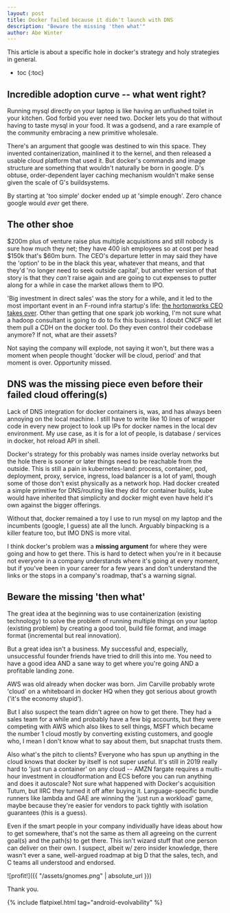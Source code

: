 ```yaml
---
layout: post
title: Docker failed because it didn't launch with DNS
description: "Beware the missing 'then what'"
author: Abe Winter
---
```


This article is about a specific hole in docker's strategy and holy strategies in general.

* toc
{:toc}

## Incredible adoption curve -- what went right?

Running mysql directly on your laptop is like having an unflushed toilet in your kitchen. God forbid you ever need two. Docker lets you do that without having to taste mysql in your food. It was a godsend, and a rare example of the community embracing a new primitive wholesale.

There's an argument that google was destined to win this space. They invented containerization, mainlined it to the kernel, and then released a usable cloud platform that used it. But docker's commands and image structure are something that wouldn't naturally be born in google. D's obtuse, order-dependent layer caching mechanism wouldn't make sense given the scale of G's buildsystems.

By starting at 'too simple' docker ended up at 'simple enough'. Zero chance google would *ever* get there.

## The other shoe

$200m plus of venture raise plus multiple acquisitions and still nobody is sure how much they net; they have 400 ish employees so at cost per head $150k that's $60m burn. The CEO's departure letter in may said they have the 'option' to be in the black this year, whatever that means, and that they'd 'no longer need to seek outside capital', but another version of that story is that they *can't* raise again and are going to cut expenses to putter along for a while in case the market allows them to IPO.

'Big investment in direct sales' was the story for a while, and it led to the most important event in an F-round infra startup's life: [the hortonworks CEO takes over](https://techcrunch.com/2019/05/08/steve-singh-stepping-down-as-docker-ceo/). Other than getting that one spark job working, I'm not sure what a hadoop consultant is going to do to fix this business. I doubt CNCF will let them pull a CDH on the docker tool. Do they even control their codebase anymore? If not, what are their assets?

Not saying the company will explode, not saying it won't, but there was a moment when people thought 'docker will be cloud, period' and that moment is over. Opportunity missed.

## DNS was the missing piece even before their failed cloud offering(s)

Lack of DNS integration for docker containers is, was, and has always been annoying on the local machine. I still have to write like 10 lines of wrapper code in every new project to look up IPs for docker names in the local dev environment. My use case, as it is for a lot of people, is database / services in docker, hot reload API in shell.

Docker's strategy for this probably was names inside overlay networks but the hole there is sooner or later things need to be reachable from the outside. This is still a pain in kubernetes-land: process, container, pod, deployment, proxy, service, ingress, load balancer is a lot of yaml, though some of those don't exist physically as a network hop. Had docker created a simple primitive for DNS/routing like they did for container builds, kube would have inherited that simplicity and docker might even have held it's own against the bigger offerings.

Without that, docker remained a toy I use to run mysql on my laptop and the incumbents (google, I guess) ate all the lunch. Arguably binpacking is a killer feature too, but IMO DNS is more vital.

I think docker's problem was a **missing argument** for where they were going and how to get there. This is hard to detect when you're in it because not everyone in a company understands where it's going at every moment, but if you've been in your career for a few years and don't understand the links or the stops in a company's roadmap, that's a warning signal.

## Beware the missing 'then what'

The great idea at the beginning was to use containerization (existing technology) to solve the problem of running multiple things on your laptop (existing problem) by creating a good tool, build file format, and image format (incremental but real innovation).

But a great idea isn't a business. My successful and, especially, unsuccessful founder friends have tried to drill this into me. You need to have a good idea AND a sane way to get where you're going AND a profitable landing zone.

AWS was old already when docker was born. Jim Carville probably wrote 'cloud' on a whiteboard in docker HQ when they got serious about growth ('it's the economy stupid').

But I also suspect the team didn't agree on how to get there. They had a sales team for a while and probably have a few big accounts, but they were competing with AWS which also likes to sell things, MSFT which became the number 1 cloud mostly by converting existing customers, and google who, I mean I don't know what to say about them, but snapchat trusts them.

Also what's the pitch to clients? Everyone who has spun up anything in the cloud knows that docker by itself is not super useful. It's still in 2019 really hard to 'just run a container' on any cloud -- AMZN fargate requires a multi-hour investment in cloudformation and ECS before you can run anything and does it autoscale? Not sure what happened with Docker's acquisition Tutum, but IIRC they turned it off after buying it. Language-specific bundle runners like lambda and GAE are winning the 'just run a workload' game, maybe because they're easier for vendors to pack tightly with isolation guarantees (this is a guess).

Even if the smart people in your company individually have ideas about how to get somewhere, that's not the same as them all agreeing on the current goal(s) and the path(s) to get there. This isn't wizard stuff that one person can deliver on their own. I suspect, albeit w/ zero insider knowledge, there wasn't ever a sane, well-argued roadmap at big D that the sales, tech, and C teams all understood and endorsed.

![profit!]({{ "/assets/gnomes.png" | absolute_url }})

Thank you.

{% include flatpixel.html tag="android-evolvability" %}
